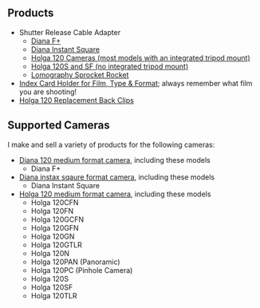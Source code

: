 ## Products

- Shutter Release Cable Adapter
  - [Diana F+](diana-f+-adapter)
  - [Diana Instant Square](diana-instant-square-adapter)
  - [Holga 120 Cameras (most models with an integrated tripod mount)](holga-120-adapter)
  - [Holga 120S and SF (no integrated tripod mount)](holga-120s-adapter)
  - [Lomography Sprocket Rocket](lomography-sprocket-rocket)
- [Index Card Holder for Film, Type & Format](index-card-holder); always remember what film you are shooting!
- [Holga 120 Replacement Back Clips](holga-120-back-clips)

## Supported Cameras
I make and sell a variety of products for the following cameras:

- [Diana 120 medium format camera](https://en.wikipedia.org/wiki/Diana_(camera)), including these models
  - Diana F+
- [Diana instax sqaure format camera](http://camera-wiki.org/wiki/Diana_Instant_Square), including these models
  - Diana Instant Square
- [Holga 120 medium format camera](https://en.wikipedia.org/wiki/Holga), including these models
  - Holga 120CFN
  - Holga 120FN
  - Holga 120GCFN
  - Holga 120GFN
  - Holga 120GN
  - Holga 120GTLR
  - Holga 120N
  - Holga 120PAN (Panoramic)
  - Holga 120PC (Pinhole Camera)
  - Holga 120S
  - Holga 120SF
  - Holga 120TLR
